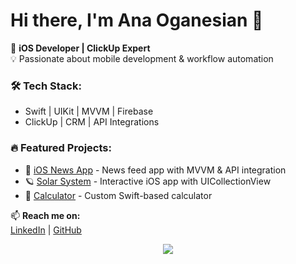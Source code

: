 # Hi there, I'm Ana Oganesian 👋  

🚀 **iOS Developer | ClickUp Expert**  
💡 Passionate about mobile development & workflow automation  

### 🛠 **Tech Stack:**  
- Swift | UIKit | MVVM | Firebase  
- ClickUp | CRM | API Integrations  

### 🔥 **Featured Projects:**  
- 📰 [iOS News App](https://github.com/itlifean/ios-news-app) - News feed app with MVVM & API integration  
- 🪐 [Solar System](https://github.com/itlifean/solar-system) - Interactive iOS app with UICollectionView  
- 🧮 [Calculator](https://github.com/itlifean/swift-calculator) - Custom Swift-based calculator  

📫 **Reach me on:**  
[LinkedIn](https://linkedin.com/in/ana-oganesian-5836281a8) | [GitHub](https://github.com/itlifean)

<p align="center">
  <img src="https://capsule-render.vercel.app/api?type=rect&color=black&height=120&section=header&text=Ana%20Oganesian&fontSize=35&fontColor=white&fontAlignY=50">
</p>
